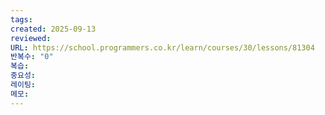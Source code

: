 ```yaml
---
tags:
created: 2025-09-13
reviewed:
URL: https://school.programmers.co.kr/learn/courses/30/lessons/81304
반복수: "0"
복습:
중요성:
레이팅:
메모:
---
```

